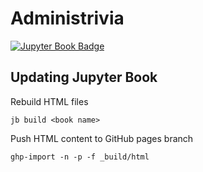 # Administrivia
[![Jupyter Book Badge](https://jupyterbook.org/badge.svg)]( https://daanmatch.github.io/Administrivia/)


## Updating Jupyter Book
Rebuild HTML files 
```
jb build <book name>
```
Push HTML content to GitHub pages branch
```
ghp-import -n -p -f _build/html
```

